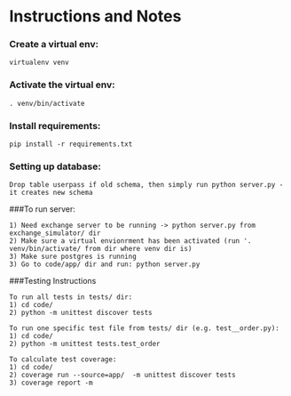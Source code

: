 # Instructions and Notes

### Create a virtual env:
```
virtualenv venv
```

### Activate the virtual env:
```
. venv/bin/activate
```

### Install requirements:
```
pip install -r requirements.txt
```

### Setting up database:
```
Drop table userpass if old schema, then simply run python server.py - it creates new schema
```
###To run server:
```
1) Need exchange server to be running -> python server.py from exchange_simulator/ dir
2) Make sure a virtual envionrment has been activated (run '. venv/bin/activate/ from dir where venv dir is)
3) Make sure postgres is running
3) Go to code/app/ dir and run: python server.py
```

###Testing Instructions
```
To run all tests in tests/ dir: 
1) cd code/
2) python -m unittest discover tests

To run one specific test file from tests/ dir (e.g. test__order.py):
1) cd code/
2) python -m unittest tests.test_order

To calculate test coverage:
1) cd code/
2) coverage run --source=app/  -m unittest discover tests
3) coverage report -m
```
